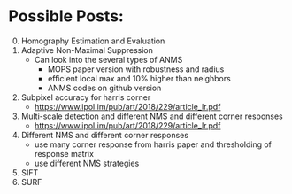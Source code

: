 # Possible Posts:

0. Homography Estimation and Evaluation
1. Adaptive Non-Maximal Suppression
    - Can look into the several types of ANMS
        - MOPS paper version with robustness and radius
        - efficient local max and 10% higher than neighbors
        - ANMS codes on github version
2. Subpixel accuracy for harris corner
    - https://www.ipol.im/pub/art/2018/229/article_lr.pdf
3. Multi-scale detection and different NMS and different corner responses
    - https://www.ipol.im/pub/art/2018/229/article_lr.pdf
4. Different NMS and different corner responses
    - use many corner response from harris paper and thresholding of response matrix
    - use different NMS strategies
5. SIFT
6. SURF
